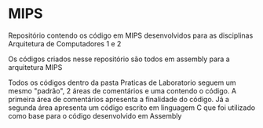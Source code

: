 # MIPS
Repositório contendo os código em MIPS desenvolvidos para as disciplinas Arquitetura de Computadores 1 e 2

Os códigos criados nesse repositório são todos em assembly para a arquitetura MIPS

Todos os códigos dentro da pasta Praticas de Laboratorio seguem um mesmo "padrão", 2 áreas de comentários e uma contendo o código.
A primeira área de comentários apresenta a finalidade do código. Já a segunda área apresenta um código escrito em linguagem C que foi utilizado como
base para o código desenvolvido em Assembly
